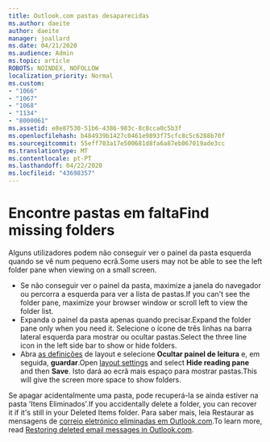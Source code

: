 ```yaml
---
title: Outlook.com pastas desaparecidas
ms.author: daeite
author: daeite
manager: joallard
ms.date: 04/21/2020
ms.audience: Admin
ms.topic: article
ROBOTS: NOINDEX, NOFOLLOW
localization_priority: Normal
ms.custom:
- "1066"
- "1067"
- "1068"
- "1134"
- "8000061"
ms.assetid: e8e87530-51b6-4386-983c-8c8cca0c5b3f
ms.openlocfilehash: b484939b1427c0461e9893f75cfc8c5c6288b70f
ms.sourcegitcommit: 55eff703a17e500681d8fa6a87eb067019ade3cc
ms.translationtype: MT
ms.contentlocale: pt-PT
ms.lasthandoff: 04/22/2020
ms.locfileid: "43698357"
---
```

# <a name="find-missing-folders"></a><span data-ttu-id="78770-102">Encontre pastas em falta</span><span class="sxs-lookup"><span data-stu-id="78770-102">Find missing folders</span></span>

<span data-ttu-id="78770-103">Alguns utilizadores podem não conseguir ver o painel da pasta esquerda quando se vê num pequeno ecrã.</span><span class="sxs-lookup"><span data-stu-id="78770-103">Some users may not be able to see the left folder pane when viewing on a small screen.</span></span>

- <span data-ttu-id="78770-104">Se não conseguir ver o painel da pasta, maximize a janela do navegador ou percorra a esquerda para ver a lista de pastas.</span><span class="sxs-lookup"><span data-stu-id="78770-104">If you can't see the folder pane, maximize your browser window or scroll left to view the folder list.</span></span>
- <span data-ttu-id="78770-105">Expanda o painel da pasta apenas quando precisar.</span><span class="sxs-lookup"><span data-stu-id="78770-105">Expand the folder pane only when you need it.</span></span> <span data-ttu-id="78770-106">Selecione o ícone de três linhas na barra lateral esquerda para mostrar ou ocultar pastas.</span><span class="sxs-lookup"><span data-stu-id="78770-106">Select the three line icon in the left side bar to show or hide folders.</span></span>
- <span data-ttu-id="78770-107">Abra [as definições](https://outlook.live.com/mail/options/mail/layout) de layout e selecione **Ocultar painel de leitura** e, em seguida, **guardar**.</span><span class="sxs-lookup"><span data-stu-id="78770-107">Open [layout settings](https://outlook.live.com/mail/options/mail/layout) and select **Hide reading pane** and then **Save**.</span></span> <span data-ttu-id="78770-108">Isto dará ao ecrã mais espaço para mostrar pastas.</span><span class="sxs-lookup"><span data-stu-id="78770-108">This will give the screen more space to show folders.</span></span>

<span data-ttu-id="78770-109">Se apagar acidentalmente uma pasta, pode recuperá-la se ainda estiver na pasta 'Itens Eliminados'.</span><span class="sxs-lookup"><span data-stu-id="78770-109">If you accidentally delete a folder, you can recover it if it's still in your Deleted Items folder.</span></span> <span data-ttu-id="78770-110">Para saber mais, leia Restaurar as mensagens de [correio eletrónico eliminadas em Outlook.com](https://support.office.com/article/cf06ab1b-ae0b-418c-a4d9-4e895f83ed50).</span><span class="sxs-lookup"><span data-stu-id="78770-110">To learn more, read [Restoring deleted email messages in Outlook.com](https://support.office.com/article/cf06ab1b-ae0b-418c-a4d9-4e895f83ed50).</span></span>

